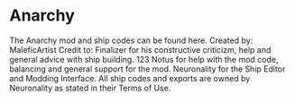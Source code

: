 # Anarchy
The Anarchy mod and ship codes can be found here.
Created by: MaleficArtist
Credit to:
  Finalizer for his constructive criticizm, help and general advice with ship building. 
  123 Notus for help with the mod code, balancing and general support for the mod.
  Neuronality for the Ship Editor and Modding Interface. All ship codes and exports are owned by Neuronality as stated in their Terms of Use.
